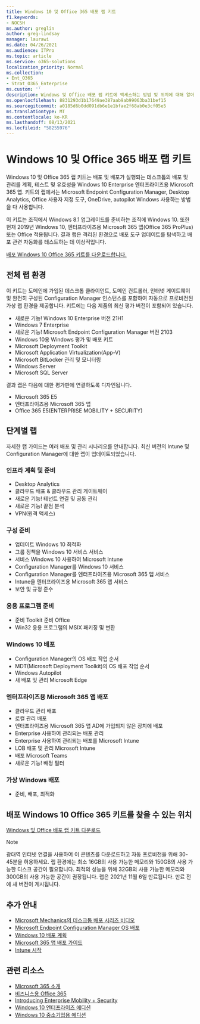 ```yaml
---
title: Windows 10 및 Office 365 배포 랩 키트
f1.keywords:
- NOCSH
ms.author: greglin
author: greg-lindsay
manager: laurawi
ms.date: 04/26/2021
ms.audience: ITPro
ms.topic: article
ms.service: o365-solutions
localization_priority: Normal
ms.collection:
- Ent_O365
- Strat_O365_Enterprise
ms.custom: ''
description: Windows 및 Office 배포 랩 키트에 액세스하는 방법 및 위치에 대해 알아보세요.
ms.openlocfilehash: 8831293d1b17649ae387aab9ab99063ba31bef15
ms.sourcegitcommit: a0185d6b0dd091db6e1e1bfae2f68ab0e3cf05e5
ms.translationtype: MT
ms.contentlocale: ko-KR
ms.lasthandoff: 08/13/2021
ms.locfileid: "58255976"
---
```

# <a name="windows-10-and-office-365-deployment-lab-kit"></a>Windows 10 및 Office 365 배포 랩 키트

Windows 10 및 Office 365 랩 키트는 배포 및 배포가 실행되는 데스크톱의 배포 및 관리를 계획, 테스트 및 유효성을 Windows 10 Enterprise 엔터프라이즈용 Microsoft 365 앱. 키트의 랩에서는 Microsoft Endpoint Configuration Manager, Desktop Analytics, Office 사용자 지정 도구, OneDrive, autopilot Windows 사용하는 방법을 다 사용합니다.

이 키트는 조직에서 Windows 8.1 업그레이드를 준비하는 조직에 Windows 10. 또한 현재 2019년 Windows 10, 엔터프라이즈용 Microsoft 365 앱(Office 365 ProPlus) 또는 Office 적용됩니다. 결과 랩은 격리된 환경으로 배포 도구 업데이트를 탐색하고 배포 관련 자동화를 테스트하는 데 이상적입니다.

[배포 Windows 10 Office 365 키트를 다운로드합니다.](https://www.microsoft.com/evalcenter/evaluate-lab-kit)

## <a name="a-complete-lab-environment"></a>전체 랩 환경

이 키트는 도메인에 가입된 데스크톱 클라이언트, 도메인 컨트롤러, 인터넷 게이트웨이 및 완전히 구성된 Configuration Manager 인스턴스를 포함하여 자동으로 프로비전된 가상 랩 환경을 제공합니다. 키트에는 다음 제품의 최신 평가 버전이 포함되어 있습니다.

- 새로운 기능! Windows 10 Enterprise 버전 21H1
- Windows 7 Enterprise
- 새로운 기능! Microsoft Endpoint Configuration Manager 버전 2103
- Windows 10용 Windows 평가 및 배포 키트
- Microsoft Deployment Toolkit
- Microsoft Application Virtualization(App-V)
- Microsoft BitLocker 관리 및 모니터링
- Windows Server
- Microsoft SQL Server

결과 랩은 다음에 대한 평가판에 연결하도록 디자인됩니다.

- Microsoft 365 E5
- 엔터프라이즈용 Microsoft 365 앱
- Office 365 E5(ENTERPRISE MOBILITY + SECURITY)

## <a name="step-by-step-labs"></a>단계별 랩

자세한 랩 가이드는 여러 배포 및 관리 시나리오를 안내합니다. 최신 버전의 Intune 및 Configuration Manager에 대한 랩이 업데이트되었습니다.

### <a name="plan-and-prepare-infrastructure"></a>인프라 계획 및 준비

- Desktop Analytics
- 클라우드 배포 & 클라우드 관리 게이트웨이
- 새로운 기능! 테넌트 연결 및 공동 관리
- 새로운 기능! 끝점 분석
- VPN(원격 액세스)

### <a name="prepare-configuration"></a>구성 준비

- 업데이트 Windows 10 최적화
- 그룹 정책을 Windows 10 서비스 서비스
- 서비스 Windows 10 사용하여 Microsoft Intune
- Configuration Manager를 Windows 10 서비스
- Configuration Manager를 엔터프라이즈용 Microsoft 365 앱 서비스
- Intune을 엔터프라이즈용 Microsoft 365 앱 서비스
- 보안 및 규정 준수

### <a name="prepare-applications"></a>응용 프로그램 준비

- 준비 Toolkit 준비 Office
- Win32 응용 프로그램의 MSIX 패키징 및 변환

### <a name="deploy-windows-10"></a>Windows 10 배포

- Configuration Manager의 OS 배포 작업 순서
- MDT(Microsoft Deployment Toolkit)의 OS 배포 작업 순서
- Windows Autopilot
- 새 배포 및 관리 Microsoft Edge

### <a name="deploy-microsoft-365-apps-for-enterprise"></a>엔터프라이즈용 Microsoft 365 앱 배포

- 클라우드 관리 배포
- 로컬 관리 배포
- 엔터프라이즈용 Microsoft 365 앱 AD에 가입되지 않은 장치에 배포
- Enterprise 사용하여 관리되는 배포 관리
- Enterprise 사용하여 관리되는 배포를 Microsoft Intune
- LOB 배포 및 관리 Microsoft Intune
- 배포 Microsoft Teams
- 새로운 기능! 배정 필터

### <a name="deploy-windows-virtual-desktop"></a>가상 Windows 배포

- 준비, 배포, 최적화

## <a name="where-to-find-the-windows-10-and-office-365-deployment-lab-kit"></a>배포 Windows 10 Office 365 키트를 찾을 수 있는 위치

[Windows 및 Office 배포 랩 키트 다운로드](https://www.microsoft.com/evalcenter/evaluate-lab-kit)

> [!NOTE]
> 광대역 인터넷 연결을 사용하여 이 콘텐츠를 다운로드하고 자동 프로비전을 위해 30-45분을 허용하세요. 랩 환경에는 최소 16GB의 사용 가능한 메모리와 150GB의 사용 가능한 디스크 공간이 필요합니다. 최적의 성능을 위해 32GB의 사용 가능한 메모리와 300GB의 사용 가능한 공간이 권장됩니다. 랩은 2021년 11월 6일 만료됩니다. 만료 전에 새 버전이 게시됩니다.

## <a name="additional-guidance"></a>추가 안내

- [Microsoft Mechanics의 데스크톱 배포 시리즈 비디오](https://www.aka.ms/watchhowtoshift)
- [Microsoft Endpoint Configuration Manager OS 배포](/mem/configmgr/osd/understand/introduction-to-operating-system-deployment)
- [Windows 10 배포 계획](/windows/deployment/planning/index)
- [Microsoft 365 앱 배포 가이드](/deployoffice/deployment-guide-microsoft-365-apps)
- [Intune 시작](/intune/get-started-evaluation)

## <a name="related-resources"></a>관련 리소스

- [Microsoft 365 소개](https://www.microsoft.com/microsoft-365/default.aspx)
- [비즈니스용 Office 365](https://products.office.com/business/office)
- [Introducing Enterprise Mobility + Security](https://www.microsoft.com/cloud-platform/enterprise-mobility-security)
- [Windows 10 엔터프라이즈 에디션](https://www.microsoft.com/WindowsForBusiness/windows-for-enterprise)
- [Windows 10 중소기업용 에디션](https://www.microsoft.com/WindowsForBusiness/windows-for-small-business)
